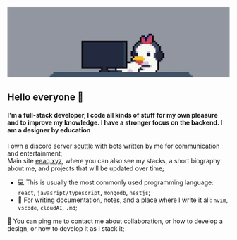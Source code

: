 ![Banner](src/image_banner.png)

## Hello everyone 👋

#### I'm a full-stack developer, I code all kinds of stuff for my own pleasure and to improve my knowledge. I have a stronger focus on the backend. I am a designer by education

I own a discord server [scuttle](https://discord.gg/scuttle) with bots written by me for communication and entertainment;<br>
Main site [eeaq.xyz](https://eeaq.xyz), where you can also see my stacks, a short biography about me, and projects that will be updated over time;<br>

- 💻 This is usually the most commonly used programming language: `react`, `javasript/typescript`, `mongodb`, `nestjs`;
- 📝 For writing documentation, notes, and a place where I write it all: `nvim`, `vscode`, `cloudAI`, `.md`;<br>

💭 You can ping me to contact me about collaboration, or how to develop a design, or how to develop it as I stack it;
